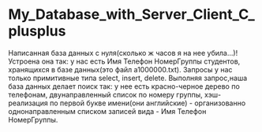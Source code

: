 # My_Database_with_Server_Client_C_plusplus

Написанная база данных с нуля(сколько ж часов я на нее убила...)! Устроена она так:  у нас есть Имя Телефон НомерГруппы студентов, хранящихся в базе данных(это файл a1000000.txt). Запросы у нас только примитивные типа select, insert, delete. Выполняя запрос,наша база данных делает поиск так: у нее есть красно-черное дерево по телефонам, двунаправленный список по номеру группы, хэш-реализация по первой букве имени(они английские) - организованно однонаправленным списком записей вида - Имя Телефон НомерГруппы.
